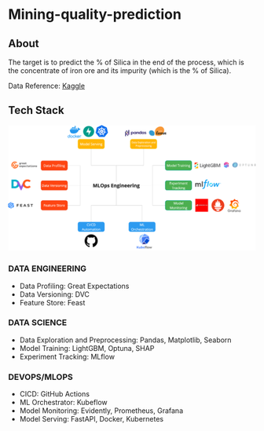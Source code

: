 # Mining-quality-prediction

## About
The target is to predict the % of Silica in the end of the process, which is the concentrate of iron ore and its impurity (which is the % of Silica).

Data Reference: [Kaggle](https://www.kaggle.com/edumagalhaes/quality-prediction-in-a-mining-process)

## Tech Stack
![Tech Stack](images/tech_stack.png)

### DATA ENGINEERING
- Data Profiling: Great Expectations
- Data Versioning: DVC
- Feature Store: Feast


### DATA SCIENCE
- Data Exploration and Preprocessing: Pandas, Matplotlib, Seaborn
- Model Training: LightGBM, Optuna, SHAP
- Experiment Tracking: MLflow


### DEVOPS/MLOPS
- CICD: GitHub Actions
- ML Orchestrator: Kubeflow
- Model Monitoring: Evidently, Prometheus, Grafana
- Model Serving: FastAPI, Docker, Kubernetes